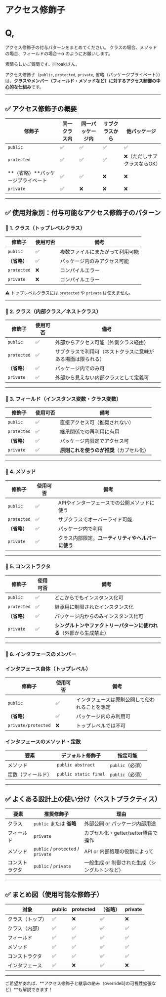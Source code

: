 # アクセス修飾子

# Q,

アクセス修飾子の付与パターンをまとめてください。
クラスの場合、メソッドの場合、フィールドの場合＋α のようにお願いします。

素晴らしいご質問です、Hiroakiさん。

アクセス修飾子（`public`, `protected`, `private`, 省略（パッケージプライベート））は、**クラスやメンバー（フィールド・メソッドなど）に対するアクセス制御の中心的な仕組み**です。

---

## ✅ アクセス修飾子の概要

| 修飾子 | 同一クラス内 | 同一パッケージ内 | サブクラスから | 他パッケージ |
| --- | --- | --- | --- | --- |
| `public` | ✅ | ✅ | ✅ | ✅ |
| `protected` | ✅ | ✅ | ✅ | ❌（ただしサブクラスならOK） |
| **（省略）**パッケージプライベート | ✅ | ✅ | ❌ | ❌ |
| `private` | ✅ | ❌ | ❌ | ❌ |

---

## ✅ 使用対象別：付与可能なアクセス修飾子のパターン

### 🔷 1. **クラス（トップレベルクラス）**

| 修飾子 | 使用可否 | 備考 |
| --- | --- | --- |
| `public` | ✅ | 複数ファイルにまたがって利用可能 |
| **（省略）** | ✅ | パッケージ内のみアクセス可能 |
| `protected` | ❌ | コンパイルエラー |
| `private` | ❌ | コンパイルエラー |

⚠️ トップレベルクラスには `protected` や `private` は使えません。

---

### 🔷 2. **クラス（内部クラス／ネストクラス）**

| 修飾子 | 使用可否 | 備考 |
| --- | --- | --- |
| `public` | ✅ | 外部からアクセス可能（外側クラス経由） |
| `protected` | ✅ | サブクラスで利用可（ネストクラスに意味がある場面は限られる） |
| **（省略）** | ✅ | パッケージ内でのみ可 |
| `private` | ✅ | 外部から見えない内部クラスとして定義可 |

---

### 🔷 3. **フィールド（インスタンス変数・クラス変数）**

| 修飾子 | 使用可否 | 備考 |
| --- | --- | --- |
| `public` | ✅ | 直接アクセス可（推奨されない） |
| `protected` | ✅ | 継承関係での再利用に有用 |
| **（省略）** | ✅ | パッケージ内限定でアクセス可 |
| `private` | ✅ | **原則これを使うのが推奨**（カプセル化） |

---

### 🔷 4. **メソッド**

| 修飾子 | 使用可否 | 備考 |
| --- | --- | --- |
| `public` | ✅ | APIやインターフェースでの公開メソッドに使う |
| `protected` | ✅ | サブクラスでオーバーライド可能 |
| **（省略）** | ✅ | パッケージ内で利用 |
| `private` | ✅ | クラス内部限定。**ユーティリティやヘルパーに使う** |

---

### 🔷 5. **コンストラクタ**

| 修飾子 | 使用可否 | 備考 |
| --- | --- | --- |
| `public` | ✅ | どこからでもインスタンス化可 |
| `protected` | ✅ | 継承用に制限されたインスタンス化 |
| **（省略）** | ✅ | パッケージ内からのみインスタンス化可 |
| `private` | ✅ | **シングルトンやファクトリーパターンに使われる**（外部から生成禁止） |

---

### 🔷 6. **インタフェースのメンバー**

### インタフェース自体（トップレベル）

| 修飾子 | 使用可否 | 備考 |
| --- | --- | --- |
| `public` | ✅ | インタフェースは原則公開して使われることを想定 |
| **（省略）** | ✅ | パッケージ内のみ利用可 |
| `private/protected` | ❌ | トップレベルでは不可 |

### インタフェースのメソッド・定数

| 要素 | デフォルト修飾子 | 指定可能 |
| --- | --- | --- |
| メソッド | `public abstract` | `public`（必須） |
| 定数（フィールド） | `public static final` | `public`（必須） |

---

## ✅ よくある設計上の使い分け（ベストプラクティス）

| 要素 | 推奨修飾子 | 理由 |
| --- | --- | --- |
| クラス | `public` または **省略** | 外部公開 or パッケージ内部用途 |
| フィールド | `private` | カプセル化・getter/setter経由で操作 |
| メソッド | `public` / `protected` / `private` | API or 内部処理の役割によって |
| コンストラクタ | `public` / `private` | 一般生成 or 制御された生成（シングルトンなど） |

---

## ✅ まとめ図（使用可能な修飾子）

| 対象 | public | protected | （省略） | private |
| --- | --- | --- | --- | --- |
| クラス（トップ） | ✅ | ❌ | ✅ | ❌ |
| クラス（内部） | ✅ | ✅ | ✅ | ✅ |
| フィールド | ✅ | ✅ | ✅ | ✅ |
| メソッド | ✅ | ✅ | ✅ | ✅ |
| コンストラクタ | ✅ | ✅ | ✅ | ✅ |
| インタフェース | ✅ | ❌ | ✅ | ❌ |

---

ご希望があれば、**アクセス修飾子と継承の絡み（override時の可視性拡張など）**も解説できます！